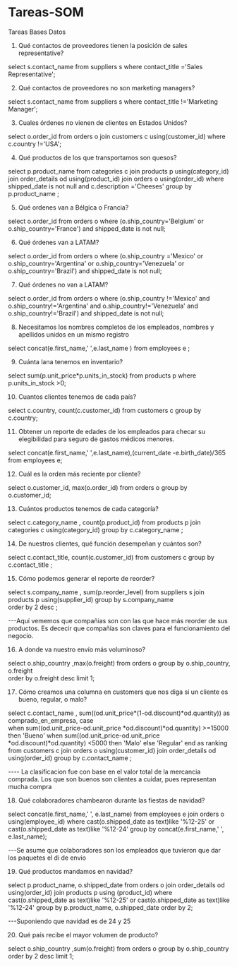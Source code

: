 # Tareas-SOM
Tareas Bases Datos

1) Qué contactos de proveedores tienen la posición de sales representative?

select s.contact_name from suppliers s where contact_title ='Sales Representative';

2) Qué contactos de proveedores no son marketing managers?

select s.contact_name 
from suppliers s 
where contact_title !='Marketing Manager';

3) Cuales órdenes no vienen de clientes en Estados Unidos?

select o.order_id
from orders o join customers c using(customer_id)
where c.country !='USA';

4) Qué productos de los que transportamos son quesos?

select p.product_name 
from categories c join products p using(category_id)
join order_details od using(product_id)
join orders o using(order_id)
where shipped_date is not null and c.description ='Cheeses'
group by p.product_name ;

5) Qué ordenes van a Bélgica o Francia?

select o.order_id 
from orders o 
where (o.ship_country='Belgium' or o.ship_country='France') and shipped_date is not null;

6) Qué órdenes van a LATAM?

select o.order_id 
from orders o 
where (o.ship_country ='Mexico' or o.ship_country='Argentina' or o.ship_country='Venezuela' or o.ship_country='Brazil') and shipped_date is not null;

7) Qué órdenes no van a LATAM?

select o.order_id 
from orders o 
where (o.ship_country !='Mexico' and o.ship_country!='Argentina' and o.ship_country!='Venezuela' and o.ship_country!='Brazil') and shipped_date is not null;

8) Necesitamos los nombres completos de los empleados, nombres y apellidos unidos en un mismo registro

select concat(e.first_name,' ',e.last_name ) 
from employees e ;

9) Cuánta lana tenemos en inventario?

select sum(p.unit_price*p.units_in_stock)
from products p 
where p.units_in_stock >0;

10) Cuantos clientes tenemos de cada país?

select  c.country, count(c.customer_id) 
from customers c
group by c.country;

11) Obtener un reporte de edades de los empleados para checar su elegibilidad para seguro de gastos médicos menores.

select concat(e.first_name,' ',e.last_name),(current_date -e.birth_date)/365 
from employees e;

12) Cuál es la orden más reciente por cliente?

select o.customer_id, max(o.order_id)
from orders o 
group by o.customer_id;

13) Cuántos productos tenemos de cada categoría?

select c.category_name , count(p.product_id)
from products p join categories c using(category_id)
group by c.category_name  ;

14) De nuestros clientes, qué función desempeñan y cuántos son?

select c.contact_title, count(c.customer_id)
from customers c 
group by c.contact_title ;


15) Cómo podemos generar el reporte de reorder? 


select s.company_name , sum(p.reorder_level)
from suppliers s join products p using(supplier_id)
group by s.company_name  
order by 2 desc ;

---Aquí vememos que compañias son con las que hace más reorder de sus productos. Es dececir que compañías son claves para el funcionamiento del negocio.




16) A donde va nuestro envío más voluminoso?

select o.ship_country ,max(o.freight) 
from orders o
group by o.ship_country, o.freight  
order by o.freight desc
limit 1;



17) Cómo creamos una columna en customers que nos diga si un cliente es bueno, regular, o malo?

select c.contact_name , sum((od.unit_price*(1-od.discount)*od.quantity)) as comprado_en_empresa,
case  
	when sum((od.unit_price-od.unit_price *od.discount)*od.quantity) >=15000 then 'Bueno'
	when  sum((od.unit_price-od.unit_price *od.discount)*od.quantity) <5000 then 'Malo'
	else 'Regular'
end as ranking
from customers c join orders o using(customer_id) join order_details od using(order_id)
group by c.contact_name ;

---- La clasificacion fue con base en el valor total de la mercancia comprada. Los que son buenos son clientes a cuidar, pues representan mucha compra


18) Qué colaboradores chambearon durante las fiestas de navidad?

select concat(e.first_name,' ', e.last_name)
from employees e join orders o using(employee_id)
where cast(o.shipped_date   as text)like '%12-25' or cast(o.shipped_date   as text)like '%12-24'
group by concat(e.first_name,' ', e.last_name);

---Se asume que colaboradores son los empleados que tuvieron que dar los paquetes el di de envio



19) Qué productos mandamos en navidad?

select p.product_name, o.shipped_date
from orders o join order_details od using(order_id) join products p using (product_id)
where cast(o.shipped_date  as text)like '%12-25' or cast(o.shipped_date   as text)like '%12-24'
group by p.product_name, o.shipped_date
order by 2;

---Suponiendo que navidad es de 24 y 25





20) Qué país recibe el mayor volumen de producto?

select o.ship_country ,sum(o.freight) 
from orders o
group by o.ship_country
order by 2 desc
limit 1;
